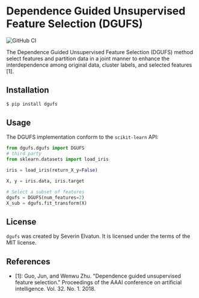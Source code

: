 # Dependence Guided Unsupervised Feature Selection (DGUFS)

![GitHub CI](https://github.com/gsel9/dgufs/actions/workflows/ci.yml/badge.svg)

The Dependence Guided Unsupervised Feature Selection (DGUFS) method select features and partition data in a joint manner to enhance the interdependence among original data, cluster labels, and selected features [1]. 

## Installation

```bash
$ pip install dgufs
```

## Usage

The DGUFS implementation conform to the `scikit-learn` API:

```python
from dgufs.dgufs import DGUFS
# third party
from sklearn.datasets import load_iris

iris = load_iris(return_X_y=False)

X, y = iris.data, iris.target

# Select a subset of features 
dgufs = DGUFS(num_features=2)
X_sub = dgufs.fit_transform(X)
```

## License

`dgufs` was created by Severin Elvatun. It is licensed under the terms of the MIT license.


References
----------

* [1]: Guo, Jun, and Wenwu Zhu. "Dependence guided unsupervised feature selection." Proceedings of the AAAI conference on artificial intelligence. Vol. 32. No. 1. 2018.
